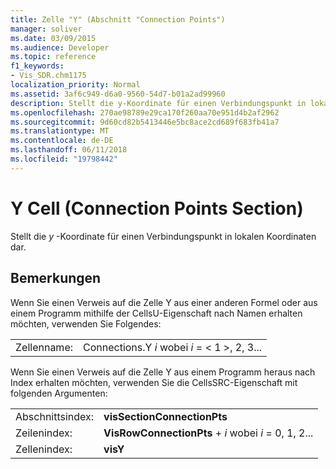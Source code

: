 ```yaml
---
title: Zelle "Y" (Abschnitt "Connection Points")
manager: soliver
ms.date: 03/09/2015
ms.audience: Developer
ms.topic: reference
f1_keywords:
- Vis_SDR.chm1175
localization_priority: Normal
ms.assetid: 3af6c949-d6a0-9560-54d7-b01a2ad99960
description: Stellt die y-Koordinate für einen Verbindungspunkt in lokalen Koordinaten dar.
ms.openlocfilehash: 270ae98789e29ca170f260aa70e951d4b2af2962
ms.sourcegitcommit: 9d60cd82b5413446e5bc8ace2cd689f683fb41a7
ms.translationtype: MT
ms.contentlocale: de-DE
ms.lasthandoff: 06/11/2018
ms.locfileid: "19798442"
---
```

# <a name="y-cell-connection-points-section"></a>Y Cell (Connection Points Section)

Stellt die *y* -Koordinate für einen Verbindungspunkt in lokalen Koordinaten dar. 
  
## <a name="remarks"></a>Bemerkungen

Wenn Sie einen Verweis auf die Zelle Y aus einer anderen Formel oder aus einem Programm mithilfe der CellsU-Eigenschaft nach Namen erhalten möchten, verwenden Sie Folgendes: 
  
|||
|:-----|:-----|
| Zellenname:  <br/> | Connections.Y *i* wobei *i* = < 1 >, 2, 3...  <br/> |
   
Wenn Sie einen Verweis auf die Zelle Y aus einem Programm heraus nach Index erhalten möchten, verwenden Sie die CellsSRC-Eigenschaft mit folgenden Argumenten: 
  
|||
|:-----|:-----|
| Abschnittsindex:  <br/> |**visSectionConnectionPts** <br/> |
| Zeilenindex:  <br/> |**VisRowConnectionPts** +  *i* wobei *i* = 0, 1, 2...  <br/> |
| Zellenindex:  <br/> |**visY** <br/> |
   

